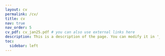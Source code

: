 ```yaml
---
layout: cv
permalink: /cv/
title: cv
nav: true
nav_order: 5
cv_pdf: cv_jan25.pdf # you can also use external links here
description: This is a description of the page. You can modify it in '_pages/cv.md'. You can also change or remove the top pdf download button.
toc:
  sidebar: left
---
```


